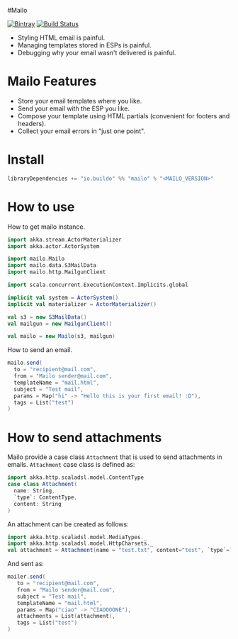 #Mailo

[![Bintray](https://img.shields.io/bintray/v/buildo/maven/mailo.svg)](https://bintray.com/buildo/maven/mailo/view)
[![Build Status](https://drone.our.buildo.io/api/badges/buildo/mailo/status.svg)](https://drone.our.buildo.io/buildo/mailo)

- Styling HTML email is painful.
- Managing templates stored in ESPs is painful.
- Debugging why your email wasn't delivered is painful.

# Mailo Features
- Store your email templates where you like.
- Send your email with the ESP you like.
- Compose your template using HTML partials (convenient for footers and headers).
- Collect your email errors in "just one point".

# Install
```scala
libraryDependencies += "io.buildo" %% "mailo" % "<MAILO_VERSION>"
```

# How to use
How to get mailo instance.
```scala
import akka.stream.ActorMaterializer
import akka.actor.ActorSystem

import mailo.Mailo
import mailo.data.S3MailData
import mailo.http.MailgunClient

import scala.concurrent.ExecutionContext.Implicits.global

implicit val system = ActorSystem()
implicit val materializer = ActorMaterializer()

val s3 = new S3MailData()
val mailgun = new MailgunClient()

val mailo = new Mailo(s3, mailgun)
```

How to send an email.
```scala
mailo.send(
  to = "recipient@mail.com",
  from = "Mailo sender@mail.com",
  templateName = "mail.html",
  subject = "Test mail",
  params = Map("hi" -> "Hello this is your first email! :D"),
  tags = List("test")
)
```

# How to send attachments

Mailo provide a case class `Attachment` that is used to send attachments in emails.
`Attachment` case class is defined as:
```scala
import akka.http.scaladsl.model.ContentType
case class Attachment(
  name: String,
  `type`: ContentType,
  content: String
)
```

An attachment can be created as follows:

```scala
import akka.http.scaladsl.model.MediaTypes._
import akka.http.scaladsl.model.HttpCharsets._
val attachment = Attachment(name = "test.txt", content="test", `type`=`text/plain` withCharset `UTF-8`)
```

And sent as:
```scala
mailer.send(
   to = "recipient@mail.com",
   from = "Mailo sender@mail.com",
   subject = "Test mail",
   templateName = "mail.html",
   params = Map("ciao" -> "CIAOOOONE"),
   attachments = List(attachment),
   tags = List("test")
)
```
